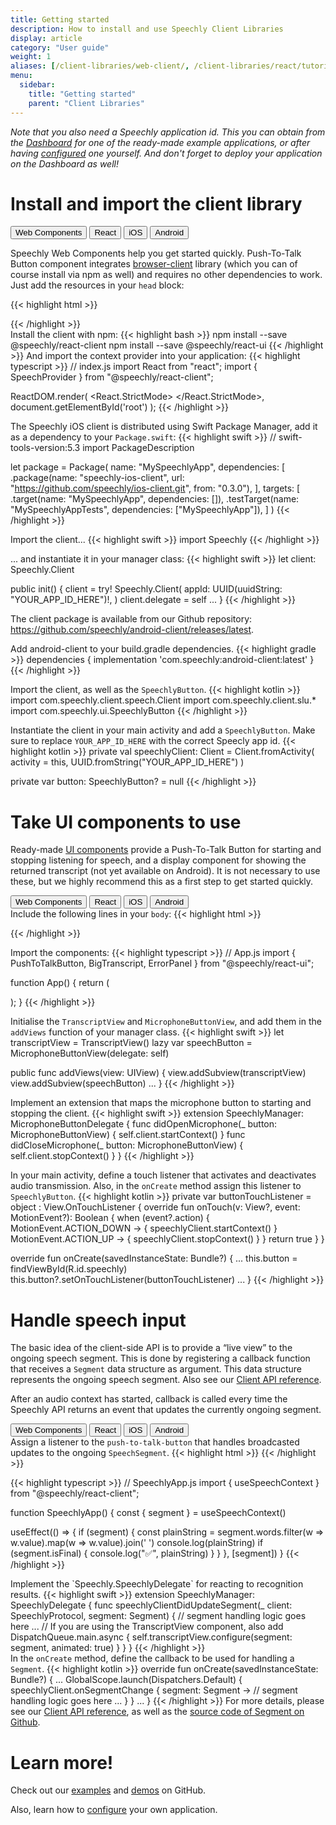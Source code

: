 ```yaml
---
title: Getting started
description: How to install and use Speechly Client Libraries
display: article
category: "User guide"
weight: 1
aliases: [/client-libraries/web-client/, /client-libraries/react/tutorial/, /client-libraries/ios/tutorial/, /client-libraries/react-native/, /client-libraries/usage/]
menu:
  sidebar:
    title: "Getting started"
    parent: "Client Libraries"
---
```

<script>
  // updateTab function specific to this pages' tabs; called by updateTab() in app.js
  function updateTab() {
    let urlParams = new URLSearchParams(window.location.search);
    selectTab("platform", urlParams.get("platform"));
  }
</script>

*Note that you also need a Speechly application id. This you can obtain from the [Dashboard](https://api.speechly.com/dashboard) for one of the ready-made example applications, or after having [configured](/slu-examples/) one yourself. And don't forget to deploy your application on the Dashboard as well!*

# Install and import the client library

<div class="tab">
  <button class="tablinks platform WebClient active" onclick="openTab(event, 'platform=WebClient')">Web Components</button>
  <button class="tablinks platform React" onclick="openTab(event, 'platform=React')">React</button>
  <button class="tablinks platform iOS" onclick="openTab(event, 'platform=iOS')">iOS</button>
  <button class="tablinks platform Android" onclick="openTab(event, 'platform=Android')">Android</button>
</div>

<div class="WebClient tabcontent platform code" style="display: block;">

Speechly Web Components help you get started quickly. Push-To-Talk Button component integrates [browser-client](https://github.com/speechly/speechly/tree/main/libraries/browser-client) library (which you can of course install via npm as well) and requires no other dependencies to work. Just add the resources in your <code>head</code> block:

{{< highlight html >}}
<head>
  <script type="text/javascript" src="https://unpkg.com/@speechly/browser-ui/core/push-to-talk-button.js"></script>
  <script type="text/javascript" src="https://unpkg.com/@speechly/browser-ui/core/big-transcript.js"></script>
  <script type="text/javascript" src="https://unpkg.com/@speechly/browser-ui/core/error-panel.js"></script>
</head>
{{< /highlight >}}
</div>

<div class="React tabcontent platform code">
Install the client with npm:
{{< highlight bash >}}
npm install --save @speechly/react-client
npm install --save @speechly/react-ui
{{< /highlight >}}
And import the context provider into your application:
{{< highlight typescript >}}
// index.js
import React from "react";
import { SpeechProvider } from "@speechly/react-client";

ReactDOM.render(
  <React.StrictMode>
    <SpeechProvider appId="YOUR-APP-ID">
      <App />
    </SpeechProvider>
  </React.StrictMode>,
  document.getElementById('root')
);
{{< /highlight >}}
</div>

<div class="iOS tabcontent platform code">
The Speechly iOS client is distributed using Swift Package Manager,
add it as a dependency to your <code>Package.swift</code>:
{{< highlight swift >}}
// swift-tools-version:5.3
import PackageDescription

let package = Package(
    name: "MySpeechlyApp",
    dependencies: [
        .package(name: "speechly-ios-client", url: "https://github.com/speechly/ios-client.git", from: "0.3.0"),
    ],
    targets: [
        .target(name: "MySpeechlyApp", dependencies: []),
        .testTarget(name: "MySpeechlyAppTests", dependencies: ["MySpeechlyApp"]),
    ]
)
{{< /highlight >}}

Import the client...
{{< highlight swift >}}
import Speechly
{{< /highlight >}}

... and instantiate it in your manager class:
{{< highlight swift >}}
let client: Speechly.Client

public init() {
    client = try! Speechly.Client(
        appId: UUID(uuidString: "YOUR_APP_ID_HERE")!,
    )
    client.delegate = self
    ...
}
{{< /highlight >}}
</div>

<div class="Android tabcontent platform code">
<p>The client package is available from our Github repository:<br>
<a href="https://github.com/speechly/android-client/releases/latest">https://github.com/speechly/android-client/releases/latest</a>.</p>
Add android-client to your build.gradle dependencies.
{{< highlight gradle >}}
dependencies {
  implementation 'com.speechly:android-client:latest'
}
{{< /highlight >}}

Import the client, as well as the <code>SpeechlyButton</code>.
{{< highlight kotlin >}}
import com.speechly.client.speech.Client
import com.speechly.client.slu.*
import com.speechly.ui.SpeechlyButton
{{< /highlight >}}

Instantiate the client in your main activity
and add a <code>SpeechlyButton</code>.
Make sure to replace <code>YOUR_APP_ID_HERE</code>
with the correct Speecly app id.
{{< highlight kotlin >}}
private val speechlyClient: Client = Client.fromActivity(
        activity = this,
        UUID.fromString("YOUR_APP_ID_HERE")
)

private var button: SpeechlyButton? = null
{{< /highlight >}}
</div>

# Take UI components to use

Ready-made [UI components](/client-libraries/ui-components/) provide a Push-To-Talk Button for
starting and stopping listening for speech, and a display component for showing the returned transcript (not yet available on Android). It is not necessary to use these, but we highly recommend this as a first step to get started quickly.

<div class="tab">
  <button class="tablinks platform WebClient active" onclick="openTab(event, 'platform=WebClient')">Web Components</button>
  <button class="tablinks platform React" onclick="openTab(event, 'platform=React')">React</button>
  <button class="tablinks platform iOS" onclick="openTab(event, 'platform=iOS')">iOS</button>
  <button class="tablinks platform Android" onclick="openTab(event, 'platform=Android')">Android</button>
</div>

<div class="WebClient tabcontent platform code" style="display: block;">
Include the following lines in your <code>body</code>:
{{< highlight html >}}
<big-transcript
  placement="top" >
</big-transcript>

<push-to-talk-button
  appid="YOUR_APP_ID_FROM_SPEECHLY_DASHBOARD"
  placement="bottom" >
</push-to-talk-button>

<error-panel
  placement="bottom" >
</error-panel>
{{< /highlight >}}
</div>

<div class="React tabcontent platform code">
Import the components:
{{< highlight typescript >}}
// App.js
import {
  PushToTalkButton,
  BigTranscript,
  ErrorPanel
} from "@speechly/react-ui";

function App() {
  return (
    <div className="App">
      <BigTranscript placement="top"/>
      <PushToTalkButton placement="bottom" captureKey=" "/>
      <ErrorPanel placement="bottom"/>
      <SpeechlyApp />
    </App>
  );
}
{{< /highlight >}}
</div>

<div class="iOS tabcontent platform code">
Initialise the <code>TranscriptView</code> and <code>MicrophoneButtonView</code>,
and add them in the <code>addViews</code> function of your manager class.
{{< highlight swift >}}
let transcriptView = TranscriptView()
lazy var speechButton = MicrophoneButtonView(delegate: self)

public func addViews(view: UIView) {
        view.addSubview(transcriptView)
        view.addSubview(speechButton)
        ...
}
{{< /highlight >}}

Implement an extension that maps the microphone button to
starting and stopping the client.
{{< highlight swift >}}
extension SpeechlyManager: MicrophoneButtonDelegate {
    func didOpenMicrophone(_ button: MicrophoneButtonView) {
        self.client.startContext()
    }
    func didCloseMicrophone(_ button: MicrophoneButtonView) {
        self.client.stopContext()
    }
}
{{< /highlight >}}
</div>

<div class="Android tabcontent platform code">
In your main activity,
define a touch listener that
activates and deactivates audio transmission.
Also, in the <code>onCreate</code> method
assign this listener to <code>SpeechlyButton</code>.
{{< highlight kotlin >}}
private var buttonTouchListener = object : View.OnTouchListener {
    override fun onTouch(v: View?, event: MotionEvent?): Boolean {
        when (event?.action) {
            MotionEvent.ACTION_DOWN -> {
                speechlyClient.startContext()
            }
            MotionEvent.ACTION_UP -> {
                speechlyClient.stopContext()
            }
        }
        return true
    }
}

override fun onCreate(savedInstanceState: Bundle?) {
    ...
    this.button = findViewById(R.id.speechly)
    this.button?.setOnTouchListener(buttonTouchListener)
    ...
}
{{< /highlight >}}
</div>

# Handle speech input
The basic idea of the client-side API is to provide a “live view” to the ongoing speech segment. This is done by registering a callback function that receives a <code>Segment</code> data structure as argument. This data structure represents the ongoing speech segment. Also see our [Client API reference](/client-libraries/client-api-reference/).

After an audio context has started, callback is called every time the Speechly API returns an event that updates the currently ongoing segment.
<div class="tab">
  <button class="tablinks platform WebClient active" onclick="openTab(event, 'platform=WebClient')">Web Components</button>
  <button class="tablinks platform React" onclick="openTab(event, 'platform=React')">React</button>
  <button class="tablinks platform iOS" onclick="openTab(event, 'platform=iOS')">iOS</button>
  <button class="tablinks platform Android" onclick="openTab(event, 'platform=Android')">Android</button>
</div>

<div class="WebClient tabcontent platform code" style="display: block;">
Assign a listener to the <code>push-to-talk-button</code> that handles broadcasted updates
to the ongoing <code>SpeechSegment</code>.
{{< highlight html >}}
<script type="text/javascript">
document
  .getElementsByTagName("push-to-talk-button")[0]
  .addEventListener("speechsegment", (e) => {
    const segment = e.detail;

    // Handle speech segment and make tentative changes to app state
    console.log("speechsegment message:", segment);

    if (segment.isFinal) {
      // Handle speech segment and make permanent changes to app state
      // Optionally show confirmation
      window.postMessage({ type: "speechhandled", success: true }, "*");
    }
 });
</script>
{{< /highlight >}}
</div>

<div class="React tabcontent platform code">
{{< highlight typescript >}}
// SpeechlyApp.js
import { useSpeechContext } from "@speechly/react-client";

function SpeechlyApp() {
  const { segment } = useSpeechContext()

  useEffect(() => {
    if (segment) {
      const plainString = segment.words.filter(w => w.value).map(w => w.value).join(' ')
      console.log(plainString)
      if (segment.isFinal) {
        console.log("✅", plainString)
      }
    }
  }, [segment])
}
{{< /highlight >}}
</div>

<div class="iOS tabcontent platform code">
Implement the `Speechly.SpeechlyDelegate` for reacting to recognition results.
{{< highlight swift >}}
extension SpeechlyManager: SpeechlyDelegate {
    func speechlyClientDidUpdateSegment(_ client: SpeechlyProtocol, segment: Segment) {
        // segment handling logic goes here
        ...
        // If you are using the TranscriptView component, also add
        DispatchQueue.main.async {
            self.transcriptView.configure(segment: segment, animated: true)
        }
    }
}
{{< /highlight >}}
</div>

<div class="Android tabcontent platform code">
In the <code>onCreate</code> method,
define the callback to be used for handling a <code>Segment</code>.
{{< highlight kotlin >}}
override fun onCreate(savedInstanceState: Bundle?) {
    ...
    GlobalScope.launch(Dispatchers.Default) {
        speechlyClient.onSegmentChange { segment: Segment ->
            // segment handling logic goes here
            ...
        }
    }
    ...
}
{{< /highlight >}}
For more details, please see our <a href="/client-libraries/client-api-reference/">Client API reference</a>,
as well as the <a href="https://github.com/speechly/android-client/blob/main/client/src/main/kotlin/com/speechly/client/slu/Segment.kt">source code of Segment on Github</a>.
</div>

# Learn more!

Check out our [examples](https://github.com/speechly/speechly/tree/main/examples) and [demos](https://github.com/speechly/speechly/tree/main/demos) on GitHub.

Also, learn how to [configure](/slu-examples/) your own application.
